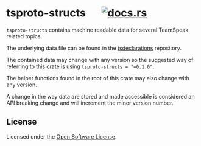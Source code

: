 # tsproto-structs &emsp; [![docs.rs](https://docs.rs/tsproto-structs/badge.svg)](https://docs.rs/tsproto-structs)
`tsproto-structs` contains machine readable data for several TeamSpeak
related topics.

The underlying data file can be found in the [tsdeclarations](https://github.com/ReSpeak/tsdeclarations)
repository.

The contained data may change with any version so the suggested way of
referring to this crate is using `tsproto-structs = "=0.1.0"`.

The helper functions found in the root of this crate may also change with
any version.

A change in the way data are stored and made accessible is considered an API
breaking change and will increment the minor version number.

## License
Licensed under the [Open Software License](../../LICENSE).
